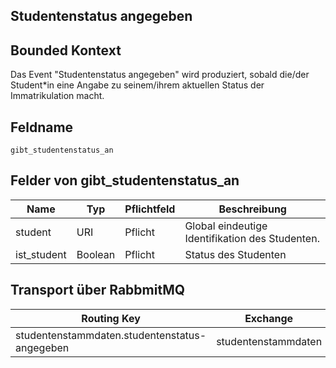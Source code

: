 ## Studentenstatus angegeben

## Bounded Kontext

Das Event "Studentenstatus angegeben" wird produziert, sobald die/der Student*in eine Angabe zu seinem/ihrem aktuellen Status der Immatrikulation macht.

## Feldname

`gibt_studentenstatus_an`

## Felder von gibt_studentenstatus_an

| Name | Typ  | Pflichtfeld  | Beschreibung  |
|---|---|---|---|
| student | URI | Pflicht  | Global eindeutige Identifikation des Studenten. |
| ist_student | Boolean | Pflicht  | Status des Studenten |

## Transport über RabbmitMQ

| Routing Key  | Exchange  |
|---|---|
| studentenstammdaten.studentenstatus-angegeben | studentenstammdaten  |
